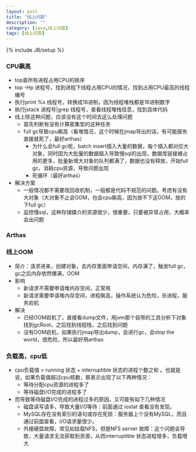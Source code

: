 ```yaml
---
layout: post
title: "线上问题"
description: ""
category: [java,线上问题]
tags: [线上问题]
---
```

{% include JB/setup %}

### CPU飙高
* top查所有进程占用CPU的排序
* top -Hp 进程号，找到进程下线程占用CPU的情况，找到占用CPU最高的线程编号
* 执行print %x 线程号，转换成16进制，因为线程堆栈都是16进制数字
* 执行jstack 进程号|grep 线程号，查看线程堆栈信息，找到具体代码
* 线上除这种问题，应该没有这个时间去这么处理问题
  * 首先判断有没有计算密集型的这种任务
  * full gc导致cpu飙高（看堆情况，这个时候在jmap导出的话，有可能服务直接就死了，最好arthas）
    * 为什么会full gc呢，batch insert插入大量的数据，每个插入都对应大对象，同时因为大批量的数据插入导致慢sql的出现，数据库链接被占用的更多，批量新增大对象的队列都满了，数据也没有释放，开始full gc，消耗cpu资源，导致问题出现
    * 死循环（最好arthas）
* 解决方案
  * 一般情况都不需要改回收机制，一般都是代码不规范的问题。考虑有没有大对象（大对象不止会OOM，也会cpu飙高，因为放不下这OOM，放的下full gc）
  * 监控慢sql，这种存储媒介的资源很少，很重要，只要被异常占用，大概率会出问题

### Arthas

### 线上OOM
* 简介：请求进来，创建对象，去内存里面申请空间，内存满了，触发full gc，gc之后内存依然爆满，OOM
* 影响
  * 新请求不需要申请堆内存空间，正常用
  * 新请求需要申请堆内存空间，进程飙高，操作系统认为危险，杀进程，服务宕机
* 解决
  * 已经OOM宕机了，直接看dump文件，用jvm那个自带的工具分析下对象找到gcRoot，之后找到线程栈，之后找到问题
  * 没有OOM宕机，如果执行jmap导出dump，会进行gc，会stop the world，很危险，所以最好用arthas

### 负载高，cpu低
* cpu负载值 = running 状态 + interruptible 状态的进程个数之和 。也就是说，如果负载值超过cpu核数，那表示出现了以下两种情况：
  * 等待分配cpu资源的进程多了
  * 等待磁盘I/O完成的进程多了
* 而导致等待磁盘I/O完成的进程过多的原因，又可能有如下几种情况
  * 磁盘读写请多，导致大量I/O等待：前面通过 iostat 查看没有发现。 
  * MySQL存在没有索引的语句或存在死锁：服务器上个没有MySQL，而且通过前面查看，I/O请求量很少。
  * 外接硬盘故障，常见如挂载NFS，但是NFS server 故障：这个问题会导致，大量请求无法获取到资源，从而interruptible 状态进程增多，负载增大
